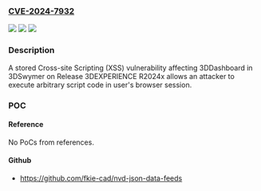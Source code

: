 ### [CVE-2024-7932](https://cve.mitre.org/cgi-bin/cvename.cgi?name=CVE-2024-7932)
![](https://img.shields.io/static/v1?label=Product&message=3DSwymer&color=blue)
![](https://img.shields.io/static/v1?label=Version&message=Release%203DEXPERIENCE%20R2024x%20Golden%3C%3D%20Release%203DEXPERIENCE%20R2024x.FP.CFA.2405%20&color=brighgreen)
![](https://img.shields.io/static/v1?label=Vulnerability&message=CWE-79%20Improper%20Neutralization%20of%20Input%20During%20Web%20Page%20Generation%20(XSS%20or%20'Cross-site%20Scripting')&color=brighgreen)

### Description

A stored Cross-site Scripting (XSS) vulnerability affecting 3DDashboard in 3DSwymer on Release 3DEXPERIENCE R2024x allows an attacker to execute arbitrary script code in user's browser session.

### POC

#### Reference
No PoCs from references.

#### Github
- https://github.com/fkie-cad/nvd-json-data-feeds

